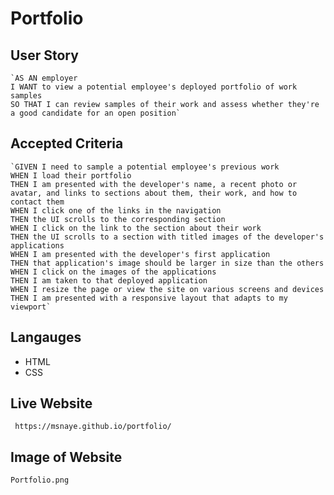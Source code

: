 # Portfolio

## User Story
    `AS AN employer
    I WANT to view a potential employee's deployed portfolio of work samples
    SO THAT I can review samples of their work and assess whether they're a good candidate for an open position`




## Accepted Criteria
    `GIVEN I need to sample a potential employee's previous work
    WHEN I load their portfolio
    THEN I am presented with the developer's name, a recent photo or avatar, and links to sections about them, their work, and how to contact them
    WHEN I click one of the links in the navigation
    THEN the UI scrolls to the corresponding section
    WHEN I click on the link to the section about their work
    THEN the UI scrolls to a section with titled images of the developer's applications
    WHEN I am presented with the developer's first application
    THEN that application's image should be larger in size than the others
    WHEN I click on the images of the applications
    THEN I am taken to that deployed application
    WHEN I resize the page or view the site on various screens and devices
    THEN I am presented with a responsive layout that adapts to my viewport`




## Langauges
- HTML
- CSS


## Live Website
     https://msnaye.github.io/portfolio/
     
## Image of Website
    Portfolio.png


